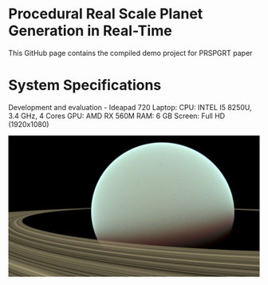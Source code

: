 # Procedural Real Scale Planet Generation in Real-Time
This GitHub page contains the compiled demo project for PRSPGRT paper

# System Specifications
Development and evaluation - Ideapad 720 Laptop:
CPU: INTEL I5 8250U, 3.4 GHz, 4 Cores
GPU: AMD RX 560M
RAM: 6 GB
Screen: Full HD (1920x1080)

<div align="center">
  <img src="/Screenshots/Point 0.png"</img> 
</div>
